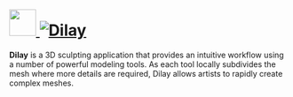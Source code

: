 # [<img src="https://cdn.rawgit.com/AdmiringWorm/chocolatey-packages/22264b3c6997e51d3bd809003e409c0dcb84695e/icons/dilay.png" height="48" width="48" /> ![Dilay](https://img.shields.io/chocolatey/v/dilay.svg?label=Dilay&style=for-the-badge)](https://chocolatey.org/packages/dilay)

**Dilay** is a 3D sculpting application that provides an intuitive workflow using a number of powerful modeling tools. As each tool locally subdivides the mesh where more details are required, Dilay allows artists to rapidly create complex meshes.
